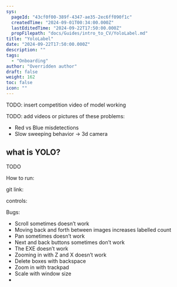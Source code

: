 ```yaml
---
sys:
  pageId: "43cf0f00-389f-4347-ae35-2ec6ff090f1c"
  createdTime: "2024-09-01T00:34:00.000Z"
  lastEditedTime: "2024-09-22T17:50:00.000Z"
  propFilepath: "docs/Guides/intro_to_CV/YoloLabel.md"
title: "YoloLabel"
date: "2024-09-22T17:50:00.000Z"
description: ""
tags:
  - "Onboarding"
author: "Overridden author"
draft: false
weight: 162
toc: false
icon: ""
---
```


TODO: insert competition video of model working

TODO: add videos or pictures of these problems:

- Red vs Blue misdetections
- Slow sweeping behavior → 3d camera

## what is YOLO?

TODO

How to run:

git link:

controls:

Bugs:

- Scroll sometimes doesn’t work
- Moving back and forth between images increases labelled count
- Pan sometimes doesn’t work
- Next and back buttons sometimes don’t work
- The EXE doesn’t work
- Zooming in with Z and X doesn’t work
- Delete boxes with backspace
- Zoom in with trackpad
- Scale with window size
- 
